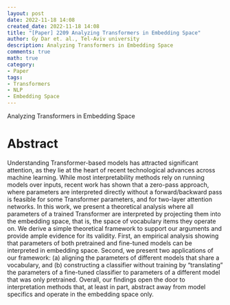```yaml
---
layout: post
date: 2022-11-18 14:08
created_date: 2022-11-18 14:08
title: "[Paper] 2209 Analyzing Transformers in Embedding Space"
author: Gy Dar et. al., Tel-Aviv university
description: Analyzing Transformers in Embedding Space
comments: true
math: true
category:
- Paper
tags:
- Transformers
- NLP
- Embedding Space
---
```


Analyzing Transformers in Embedding Space

 <!--more-->
 
 # Abstract
 
Understanding Transformer-based models has attracted significant attention, as they lie at the heart of recent technological advances across machine learning. While most interpretability methods rely on running models over inputs, recent work has shown that a zero-pass approach, where parameters are interpreted directly without a forward/backward pass is feasible for some Transformer parameters, and for two-layer attention networks. In this work, we present a theoretical analysis where all parameters of a trained Transformer are interpreted by projecting them into the embedding space, that is, the space of vocabulary items they operate on. We derive a simple theoretical framework to support our arguments and provide ample evidence for its validity. First, an empirical analysis showing that parameters of both pretrained and fine-tuned models can be interpreted in embedding space. Second, we present two applications of our framework: (a) aligning the parameters of different models that share a vocabulary, and (b) constructing a classifier without training by “translating” the parameters of a fine-tuned classifier to parameters of a different model that was only pretrained. Overall, our findings open the door to interpretation methods that, at least in part, abstract away from model specifics and operate in the embedding space only.
